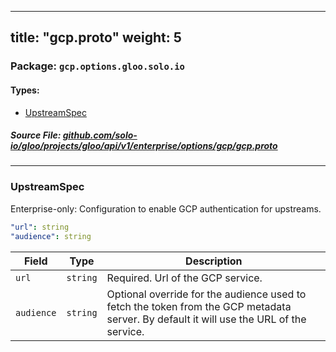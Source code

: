 
---
title: "gcp.proto"
weight: 5
---

<!-- Code generated by solo-kit. DO NOT EDIT. -->


### Package: `gcp.options.gloo.solo.io` 
#### Types:


- [UpstreamSpec](#upstreamspec)
  



##### Source File: [github.com/solo-io/gloo/projects/gloo/api/v1/enterprise/options/gcp/gcp.proto](https://github.com/solo-io/gloo/blob/main/projects/gloo/api/v1/enterprise/options/gcp/gcp.proto)





---
### UpstreamSpec

 
Enterprise-only: Configuration to enable GCP authentication for upstreams.

```yaml
"url": string
"audience": string

```

| Field | Type | Description |
| ----- | ---- | ----------- | 
| `url` | `string` | Required. Url of the GCP service. |
| `audience` | `string` | Optional override for the audience used to fetch the token from the GCP metadata server. By default it will use the URL of the service. |





<!-- Start of HubSpot Embed Code -->
<script type="text/javascript" id="hs-script-loader" async defer src="//js.hs-scripts.com/5130874.js"></script>
<!-- End of HubSpot Embed Code -->
